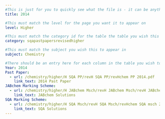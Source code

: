 ```yaml
---
#This is just for you to quickly see what the file is - it can be anything you want
title: 2014

#This must match the level for the page you want it to appear on
level: Higher

#This must match the category id for the table the table you wish this to appear in
category: sqapastpapersrevisedhigher

#This must match the subject you wish this to appear in
subject: Chemistry

#There should be an entry here for each column in the table you wish to populate:
Year: 2014
Past Paper: 
  - url: /chemistry/higher/H SQA PP/revH SQA PP/revHchem PP 2014.pdf
    link_text: 2014 Past Paper
JABchem Marking Scheme:
  - url: /chemistry/higher/H JABchem Msch/revH JABchem Msch/revH JABchem Msch 2014.pdf
    link_text: JABchem Solutions
SQA Marking Scheme:
  - url: /chemistry/higher/H SQA Msch/revH SQA Msch/revHchem SQA msch 2014.pdf
    link_text: SQA Solutions
---
```

